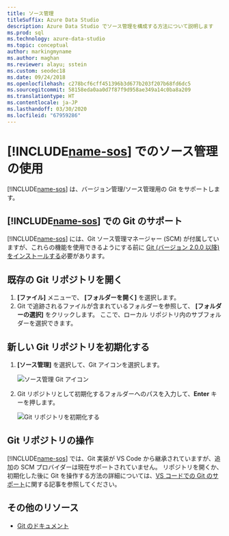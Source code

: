 ```yaml
---
title: ソース管理
titleSuffix: Azure Data Studio
description: Azure Data Studio でソース管理を構成する方法について説明します
ms.prod: sql
ms.technology: azure-data-studio
ms.topic: conceptual
author: markingmyname
ms.author: maghan
ms.reviewer: alayu; sstein
ms.custom: seodec18
ms.date: 09/24/2018
ms.openlocfilehash: c278bcf6cff451396b3d677b203f207b68fd6dc5
ms.sourcegitcommit: 58158eda0aa0d7f87f9d958ae349a14c0ba8a209
ms.translationtype: HT
ms.contentlocale: ja-JP
ms.lasthandoff: 03/30/2020
ms.locfileid: "67959286"
---
```

#  <a name="using-source-control-in-name-sos"></a>[!INCLUDE[name-sos](../includes/name-sos-short.md)] でのソース管理の使用

[!INCLUDE[name-sos](../includes/name-sos-short.md)] は、バージョン管理/ソース管理用の Git をサポートします。


## <a name="git-support-in-name-sos"></a>[!INCLUDE[name-sos](../includes/name-sos-short.md)] での Git のサポート

[!INCLUDE[name-sos](../includes/name-sos-short.md)] には、Git ソース管理マネージャー (SCM) が付属していますが、これらの機能を使用できるようにする前に [Git (バージョン 2.0.0 以降) をインストールする](https://git-scm.com/download)必要があります。 



## <a name="open-an-existing-git-repository"></a>既存の Git リポジトリを開く

1. **[ファイル]** メニューで、 **[フォルダーを開く]** を選択します。
2. Git で追跡されるファイルが含まれているフォルダーを参照して、 **[フォルダーの選択]** をクリックします。 ここで、ローカル リポジトリ内のサブフォルダーを選択できます。


## <a name="initialize-a-new-git-repository"></a>新しい Git リポジトリを初期化する

1. **[ソース管理]** を選択して、Git アイコンを選択します。

   ![ソース管理 Git アイコン](media/source-control/source-control.png)

1. Git リポジトリとして初期化するフォルダーへのパスを入力して、**Enter** キーを押します。

   ![Git リポジトリを初期化する](media/source-control/initialize-git-repository.png)

## <a name="working-with-git-repositories"></a>Git リポジトリの操作

[!INCLUDE[name-sos](../includes/name-sos-short.md)] では、Git 実装が VS Code から継承されていますが、追加の SCM プロバイダーは現在サポートされていません。 リポジトリを開くか、初期化した後に Git を操作する方法の詳細については、[VS コードでの Git のサポート](https://code.visualstudio.com/docs/editor/versioncontrol#_git-support)に関する記事を参照してください。


## <a name="additional-resources"></a>その他のリソース
- [Git のドキュメント](https://git-scm.com/documentation)
